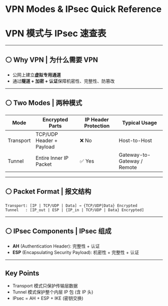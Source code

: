 # VPN Modes & IPsec Quick Reference  
# VPN 模式与 IPsec 速查表

---

## ⚪ Why VPN | 为什么需要 VPN
- 公网上建立**虚拟专用通道**  
- 通过**隧道 + 加密 + 认证**保障机密性、完整性、防篡改  

---

## ⚪ Two Modes | 两种模式
| Mode        | Encrypted Parts           | IP Header Protection | Typical Usage             |
|-------------|---------------------------|----------------------|----------------------------|
| Transport    | TCP/UDP Header + Payload  | ❌ No                 | Host-to-Host               |
| Tunnel       | Entire Inner IP Packet    | ✅ Yes                | Gateway-to-Gateway / Remote |

---

## ⚪ Packet Format | 报文结构
```
Transport: [IP | TCP/UDP | Data] → {TCP/UDP|Data} Encrypted
Tunnel   : [IP_out | ESP | {IP_in | TCP/UDP | Data} Encrypted]
```

---

## ⚪ IPsec Components | IPsec 组成
- **AH** (Authentication Header): 完整性 + 认证
- **ESP** (Encapsulating Security Payload): 机密性 + 完整性 + 认证

---

## Key Points
- Transport 模式只保护传输层数据
- Tunnel 模式保护整个内层 IP 包 (含 IP 头)
- IPsec = AH + ESP + IKE (密钥交换)
